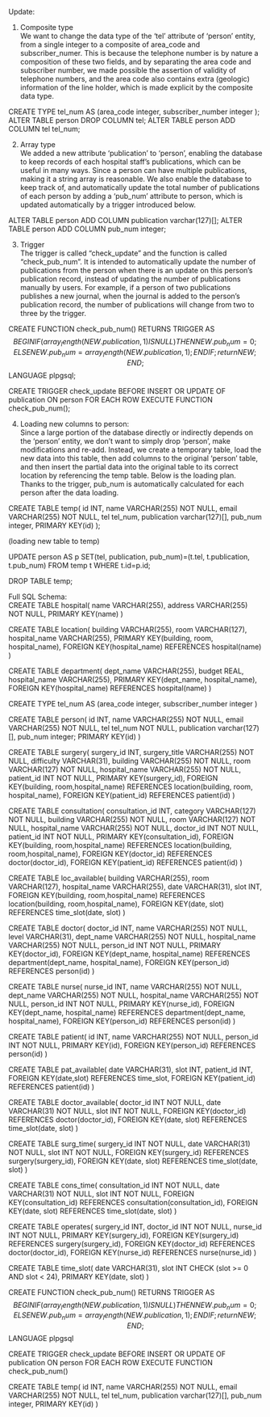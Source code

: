 Update:  
1. Composite type  
We want to change the data type of the ‘tel’ attribute of ‘person’ entity, from a single integer to a composite of area_code and subscriber_numer. This is because the telephone number is by nature a composition of these two fields, and by separating the area code and subscriber number, we made possible the assertion of validity of telephone numbers, and the area code also contains extra (geologic) information of the line holder, which is made explicit by the composite data type.

CREATE TYPE tel_num AS (area_code integer,
subscriber_number integer
);
ALTER TABLE person DROP COLUMN tel;
ALTER TABLE person ADD COLUMN tel tel_num;

2. Array type  
We added a new attribute ‘publication’ to ‘person’, enabling the database to keep records of each hospital staff’s publications, which can be useful in many ways. Since a person can have multiple publications, making it a string array is reasonable. We also enable the database to keep track of, and automatically update the total number of publications of each person by adding a ‘pub_num’ attribute to person, which is updated automatically by a trigger introduced below.

ALTER TABLE person ADD COLUMN publication varchar(127)[];
ALTER TABLE person ADD COLUMN pub_num integer;

3. Trigger  
The trigger is called “check_update” and the function is called “check_pub_num”. It is intended to automatically update the number of publications from the person when there is an update on this person’s publication record, instead of updating the number of publications manually by users. For example, if a person of two publications publishes a new journal, when the journal is added to the person’s publication record, the number of publications will change from two to three by the trigger.

CREATE FUNCTION check_pub_num() RETURNS TRIGGER AS $$
BEGIN
IF (array_length(NEW.publication,1) IS NULL) THEN
NEW.pub_num =0;
ELSE
NEW.pub_num = array_length(NEW.publication,1);
END IF;
return NEW;
END;
$$ LANGUAGE plpgsql;

CREATE TRIGGER check_update 
    BEFORE INSERT OR UPDATE OF publication ON person
    FOR EACH ROW
    EXECUTE FUNCTION check_pub_num();

4. Loading new columns to person:  
Since a large portion of the database directly or indirectly depends on the ‘person’ entity, we don’t want to simply drop ‘person’, make modifications and re-add. Instead, we create a temporary table, load the new data into this table, then add columns to the original ‘person’ table, and then insert the partial data into the original table to its correct location by referencing the temp table. Below is the loading plan. Thanks to the trigger, pub_num is automatically calculated for each person after the data loading.

CREATE TABLE temp(
id INT,
name VARCHAR(255) NOT NULL,
email VARCHAR(255) NOT NULL,
tel tel_num,
publication varchar(127)[],
pub_num integer,
PRIMARY KEY(id)
);

(loading new table to temp)

UPDATE person AS p SET(tel, publication, pub_num)=(t.tel, t.publication, t.pub_num)
FROM temp t WHERE t.id=p.id;

DROP TABLE temp;
  
       
     
     
    
         
     
Full SQL Schema:  
CREATE TABLE hospital(
name VARCHAR(255),
address VARCHAR(255) NOT NULL,
PRIMARY KEY(name)
)

CREATE TABLE location(
building VARCHAR(255),
room VARCHAR(127),
hospital_name VARCHAR(255),
PRIMARY KEY(building, room, hospital_name),
FOREIGN KEY(hospital_name) REFERENCES hospital(name)
)

CREATE TABLE department(
dept_name VARCHAR(255),
budget REAL,
hospital_name VARCHAR(255),
PRIMARY KEY(dept_name, hospital_name),
FOREIGN KEY(hospital_name) REFERENCES hospital(name)
)

CREATE TYPE tel_num AS (area_code integer,
subscriber_number integer
)

CREATE TABLE person(
id INT,
name VARCHAR(255) NOT NULL,
email VARCHAR(255) NOT NULL,
tel tel_num NOT NULL,
publication varchar(127)[],
pub_num integer;
PRIMARY KEY(id)
)

CREATE TABLE surgery(
surgery_id INT,
surgery_title VARCHAR(255) NOT NULL,
difficulty VARCHAR(31),
building VARCHAR(255) NOT NULL,
room VARCHAR(127) NOT NULL,
hospital_name VARCHAR(255) NOT NULL,
patient_id INT NOT NULL,
PRIMARY KEY(surgery_id),
FOREIGN KEY(building, room,hospital_name) REFERENCES location(building, room, hospital_name),
FOREIGN KEY(patient_id) REFERENCES patient(id)
)

CREATE TABLE consultation(
consultation_id INT,
category VARCHAR(127) NOT NULL,
building VARCHAR(255) NOT NULL, 
room VARCHAR(127) NOT NULL,
hospital_name VARCHAR(255) NOT NULL,
doctor_id INT NOT NULL,
patient_id INT NOT NULL,
PRIMARY KEY(consultation_id),
FOREIGN KEY(building, room,hospital_name) REFERENCES location(building, room,hospital_name),
FOREIGN KEY(doctor_id) REFERENCES doctor(doctor_id),
FOREIGN KEY(patient_id) REFERENCES patient(id)
)

CREATE TABLE loc_available(
building VARCHAR(255),
room VARCHAR(127),
hospital_name VARCHAR(255),
date VARCHAR(31),
slot INT,
FOREIGN KEY(building, room,hospital_name) REFERENCES location(building, room,hospital_name),
FOREIGN KEY(date, slot) REFERENCES time_slot(date, slot)
)

CREATE TABLE doctor(
doctor_id INT,
name VARCHAR(255) NOT NULL,
level VARCHAR(31),
dept_name VARCHAR(255) NOT NULL,
hospital_name VARCHAR(255) NOT NULL,
person_id INT NOT NULL,
PRIMARY KEY(doctor_id),
FOREIGN KEY(dept_name, hospital_name) REFERENCES department(dept_name, hospital_name),
FOREIGN KEY(person_id) REFERENCES person(id)
)

CREATE TABLE nurse(
nurse_id INT,
name VARCHAR(255) NOT NULL,
dept_name VARCHAR(255) NOT NULL,
hospital_name VARCHAR(255) NOT NULL,
person_id INT NOT NULL,
PRIMARY KEY(nurse_id),
FOREIGN KEY(dept_name, hospital_name) REFERENCES department(dept_name, hospital_name),
FOREIGN KEY(person_id) REFERENCES person(id)
)

CREATE TABLE patient(
id INT,
name VARCHAR(255) NOT NULL,
person_id INT NOT NULL,
PRIMARY KEY(id),
FOREIGN KEY(person_id) REFERENCES person(id)
)

CREATE TABLE pat_available(
date VARCHAR(31),
slot INT,
patient_id INT,
FOREIGN KEY(date,slot) REFERENCES time_slot,
FOREIGN KEY(patient_id) REFERENCES patient(id)
)

CREATE TABLE doctor_available(
doctor_id INT NOT NULL,
date VARCHAR(31) NOT NULL,
slot INT NOT NULL,
FOREIGN KEY(doctor_id) REFERENCES doctor(doctor_id),
FOREIGN KEY(date, slot) REFERENCES time_slot(date, slot)
)

CREATE TABLE surg_time(
surgery_id INT NOT NULL,
date VARCHAR(31) NOT NULL,
slot INT NOT NULL,
FOREIGN KEY(surgery_id) REFERENCES surgery(surgery_id),
FOREIGN KEY(date, slot) REFERENCES time_slot(date, slot)
)

CREATE TABLE cons_time(
consultation_id INT NOT NULL,
date VARCHAR(31) NOT NULL,
slot INT NOT NULL,
FOREIGN KEY(consultation_id) REFERENCES consultation(consultation_id),
FOREIGN KEY(date, slot) REFERENCES time_slot(date, slot)
)

CREATE TABLE operates(
surgery_id INT,
doctor_id INT NOT NULL,
nurse_id INT NOT NULL,
PRIMARY KEY(surgery_id),
FOREIGN KEY(surgery_id) REFERENCES surgery(surgery_id),
FOREIGN KEY(doctor_id) REFERENCES doctor(doctor_id),
FOREIGN KEY(nurse_id) REFERENCES nurse(nurse_id)
)

CREATE TABLE time_slot(
date VARCHAR(31),
slot INT CHECK (slot >= 0 AND slot < 24),
PRIMARY KEY(date, slot)
)

CREATE FUNCTION check_pub_num() RETURNS TRIGGER AS $$
BEGIN
IF (array_length(NEW.publication,1) IS NULL) THEN
NEW.pub_num =0;
ELSE
NEW.pub_num = array_length(NEW.publication,1);
END IF;
return NEW;
END;
$$ LANGUAGE plpgsql

CREATE TRIGGER check_update 
    BEFORE INSERT OR UPDATE OF publication ON person
    FOR EACH ROW
    EXECUTE FUNCTION check_pub_num()

CREATE TABLE temp(
id INT,
name VARCHAR(255) NOT NULL,
email VARCHAR(255) NOT NULL,
tel tel_num,
publication varchar(127)[],
pub_num integer,
PRIMARY KEY(id)
)

